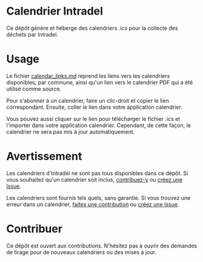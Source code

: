 # Calendrier Intradel

Ce dépôt génère et héberge des calendriers .ics pour la collecte des déchets par Intradel.

# Usage

Le fichier [calendar_links.md](./calendar_links.md) reprend les liens vers les calendriers disponibles, par commune, ainsi qu'un lien vers le calendrier PDF qui a été utilisé comme source.

Pour s'abonner à un calendrier, faire un clic-droit et copier le lien correspondant. Ensuite, coller le lien dans votre application calendrier.

Vous pouvez aussi cliquer sur le lien pour télécharger le fichier .ics et l'importer dans votre application calendrier. Cependant, de cette façon, le calendrier ne sera pas mis à jour automatiquement.

# Avertissement

Les calendriers d'Intradel ne sont pas tous disponibles dans ce dépôt. Si vous souhaitez qu'un calendrier soit inclus, [contribuez-y](#Contribuer) ou [créez une Issue](https://github.com/thjungers/intradel-calendar/issues/new).

Les calendriers sont fournis tels quels, sans garantie. Si vous trouvez une erreur dans un calendrier, [faites une contribution](#Contribuer) ou [créez une Issue](https://github.com/thjungers/intradel-calendar/issues/new).

# Contribuer

Ce dépôt est ouvert aux contributions. N'hésitez pas à ouvrir des demandes de tirage pour de nouveaux calendriers ou des mises à jour.